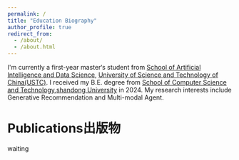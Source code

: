 ```yaml
---
permalink: /
title: "Education Biography"
author_profile: true
redirect_from: 
  - /about/
  - /about.html
---
```


I'm currently a first-year master‘s student from  [School of Artificial Intelligence and Data Science](https://saids.ustc.edu.cn/main.htm), [University of Science and Technology of China(USTC)](https://www.ustc.edu.cn). I received my B.E. degree from [School of Computer Science and Technology](https://www.cs.sdu.edu.cn/),[shandong University](https://www.sdu.edu.cn/) in 2024.
My research interests include Generative Recommendation and Multi-modal Agent.




Publications出版物
======
waiting



